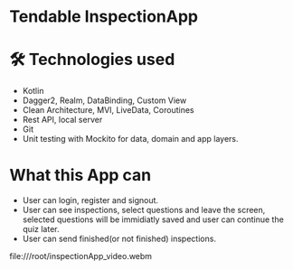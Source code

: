 # Tendable InspectionApp

# 🛠 Technologies used

- Kotlin
- Dagger2, Realm, DataBinding, Custom View
- Clean Architecture, MVI, LiveData, Coroutines
- Rest API, local server
- Git
- Unit testing with Mockito for data, domain and app layers.
 
# What this App can

- User can login, register and signout.
- User can see inspections, select questions and leave the screen, selected questions will be immidiatly saved and user can continue the quiz later.
- User can send finished(or not finished) inspections.

file:///root/inspectionApp_video.webm
